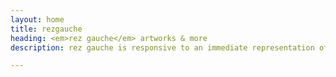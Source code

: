 ```yaml
---
layout: home
title: rezgauche
heading: <em>rez gauche</em> artworks & more
description: rez gauche is responsive to an immediate representation of artists.

---
```

